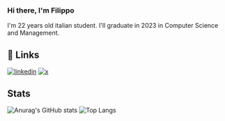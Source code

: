 ### Hi there, I'm Filippo ###

I'm 22 years old italian student. I'll graduate in 2023 in Computer Science and Management.

## 🔗 Links 
[![linkedin](https://img.shields.io/badge/linkedin-0A66C2?style=for-the-badge&logo=linkedin&logoColor=white)](https://www.linkedin.com/in/filippo-brajucha-aa7787200/)
[![x](https://img.shields.io/badge/twitter-1DA1F2?style=for-the-badge&logo=twitter&logoColor=white)](https://twitter.com/filippobrajucha)

## Stats
![Anurag's GitHub stats](https://github-readme-stats.vercel.app/api?username=benzebra&show_icons=true&theme=merko)
![Top Langs](https://github-readme-stats.vercel.app/api/top-langs/?username=benzebra)
